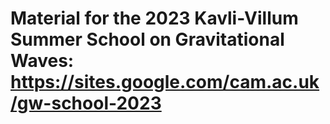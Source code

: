 # Material for the 2023 Kavli-Villum Summer School on Gravitational Waves: https://sites.google.com/cam.ac.uk/gw-school-2023

